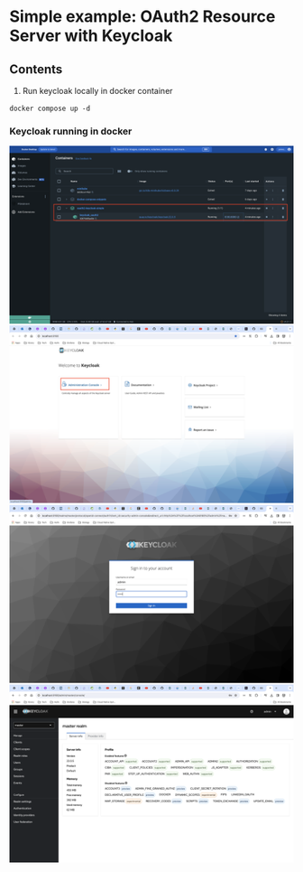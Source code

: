 # Simple example: OAuth2 Resource Server with Keycloak

## Contents
1. Run keycloak locally in docker container
```
docker compose up -d

```
### Keycloak running in docker
![Keycloak running in docker](images/01_keycloak_in_docker.png)
![Keycloak in browser](images/02_keycloak_browser.png)
![Keycloak Admin login](images/03_keycloak_admin_login.png)
![Keycloak Master Realm](images/04_keycloak_master_realm.png)